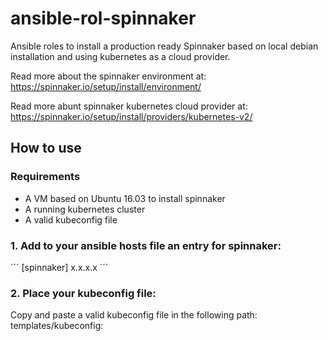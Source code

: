 # ansible-rol-spinnaker

Ansible roles to install a production ready Spinnaker based on local debian installation and using kubernetes as a cloud provider.

Read more about the spinnaker environment at: https://spinnaker.io/setup/install/environment/

Read more abunt spinnaker kubernetes cloud provider at: https://spinnaker.io/setup/install/providers/kubernetes-v2/ 


## How to use 

### Requirements

- A VM based on Ubuntu 16.03 to install spinnaker
- A running kubernetes cluster
- A valid kubeconfig file

### 1. Add to your ansible hosts file an entry for spinnaker:

´´´
[spinnaker]
x.x.x.x
´´´

### 2. Place your kubeconfig file:

Copy and paste a valid kubeconfig file in the following path: templates/kubeconfig:



